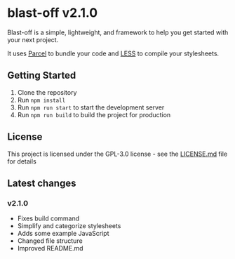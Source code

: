 # blast-off v2.1.0

Blast-off is a simple, lightweight, and framework to help you get started with your next project.

It uses [Parcel](https://parceljs.org/) to bundle your code and [LESS](http://lesscss.org/) to compile your stylesheets.

## Getting Started
1. Clone the repository
2. Run `npm install`
3. Run `npm run start` to start the development server
4. Run `npm run build` to build the project for production

## License
This project is licensed under the GPL-3.0 license - see the [LICENSE.md](LICENSE.md) file for details

## Latest changes
### v2.1.0
- Fixes build command
- Simplify and categorize stylesheets
- Adds some example JavaScript
- Changed file structure
- Improved README.md
